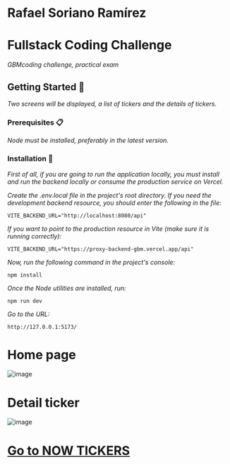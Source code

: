 # Rafael Soriano Ramírez

# Fullstack Coding Challenge

_GBMcoding challenge, practical exam_

## Getting Started 🚀

_Two screens will be displayed, a list of tickers and the details of tickers._

### Prerequisites 📋

_Node must be installed, preferably in the latest version._

### Installation 🔧

_First of all, if you are going to run the application locally, you must install and run the backend locally or consume the production service on Vercel._

_Create the .env.local file in the project's root directory. If you need the development backend resource, you should enter the following in the file:_

```
VITE_BACKEND_URL="http://localhost:8080/api"
```

_If you want to point to the production resource in Vite (make sure it is running correctly):_

```
VITE_BACKEND_URL="https://proxy-backend-gbm.vercel.app/api"
```

_Now, run the following command in the project's console:_

```
npm install
```

_Once the Node utilities are installed, run:_

```
npm run dev
```

_Go to the URL:_

```
http://127.0.0.1:5173/
```

# Home page

![image](https://github.com/devsoriano/payments-conekta/assets/22625671/9049204f-81d8-433e-b6a1-2aed8dc5b1b8)

# Detail ticker

![image](https://github.com/devsoriano/payments-conekta/assets/22625671/15e1c6fc-f168-4ab6-b1eb-35eaaa61d642)

# [Go to NOW TICKERS](https://tickers-now.vercel.app/)
